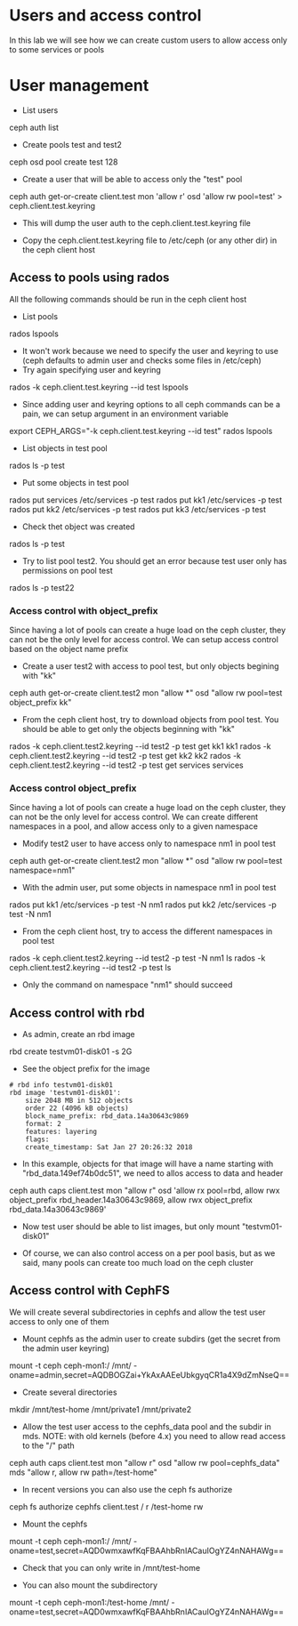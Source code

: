# Users and access control

In this lab we will see how we can create custom users to allow access only to some services or pools

# User management

  * List users

  ceph auth list

  * Create pools test and test2

  ceph osd pool create test 128

  * Create a user that will be able to access only the "test" pool

  ceph auth get-or-create client.test mon 'allow r' osd 'allow rw pool=test' > ceph.client.test.keyring

  * This will dump the user auth to the ceph.client.test.keyring file

  * Copy the ceph.client.test.keyring file to /etc/ceph (or any other dir) in the ceph client host

## Access to pools using rados 

All the following commands should be run in the ceph client host

  * List pools

  rados lspools

  * It won't work because we need to specify the user and keyring to use (ceph defaults to admin user and checks some files in /etc/ceph)
  * Try again specifying user and keyring

  rados -k ceph.client.test.keyring --id test lspools

  * Since adding user and keyring options to all ceph commands can be a pain, we can setup argument in an environment variable

  export CEPH_ARGS="-k ceph.client.test.keyring --id test"
  rados lspools

  * List objects in test pool

  rados ls -p test

  * Put some objects in test pool

  rados put services /etc/services -p test
  rados put kk1 /etc/services -p test
  rados put kk2 /etc/services -p test
  rados put kk3 /etc/services -p test

  * Check thet object was created

  rados ls -p test

  * Try to list pool test2. You should get an error because test user only has permissions on pool test

  rados ls -p test22

### Access control with object_prefix

Since having a lot of pools can create a huge load on the ceph cluster, they can not be the only level for access control. We can setup access control based on the object name prefix

  * Create a user test2 with access to pool test, but only objects begining with "kk" 

  ceph auth get-or-create client.test2 mon "allow *" osd "allow rw pool=test object_prefix kk"

  * From the ceph client host, try to download objects from pool test. You should be able to get only the objects beginning with "kk"

  rados -k ceph.client.test2.keyring --id test2 -p test get kk1 kk1
  rados -k ceph.client.test2.keyring --id test2 -p test get kk2 kk2
  rados -k ceph.client.test2.keyring --id test2 -p test get services services

### Access control object_prefix

Since having a lot of pools can create a huge load on the ceph cluster, they can not be the only level for access control. We can create different namespaces in a pool, and allow access only to a given namespace

  * Modify test2 user to have access only to namespace nm1 in pool test

  ceph auth get-or-create client.test2 mon "allow *" osd "allow rw pool=test namespace=nm1"

  * With the admin user, put some objects in namespace nm1 in pool test

  rados put kk1 /etc/services -p test -N nm1
  rados put kk2 /etc/services -p test -N nm1

  * From the ceph client host, try to access the different namespaces in pool test

  rados -k ceph.client.test2.keyring --id test2 -p test -N nm1 ls
  rados -k ceph.client.test2.keyring --id test2 -p test ls

  * Only the command on namespace "nm1" should succeed

## Access control with rbd

  * As admin, create an rbd image

  rbd create testvm01-disk01 -s 2G

  * See the object prefix for the image

```
# rbd info testvm01-disk01
rbd image 'testvm01-disk01':
	size 2048 MB in 512 objects
	order 22 (4096 kB objects)
	block_name_prefix: rbd_data.14a30643c9869
	format: 2
	features: layering
	flags: 
	create_timestamp: Sat Jan 27 20:26:32 2018

```

  * In this example, objects for that image will have a name starting with "rbd_data.149ef74b0dc51", we need to allos access to data and header

  ceph auth caps client.test mon "allow r" osd 'allow rx pool=rbd, allow rwx object_prefix rbd_header.14a30643c9869, allow rwx object_prefix rbd_data.14a30643c9869'

  * Now test user should be able to list images, but only mount "testvm01-disk01" 

  * Of course, we can also control access on a per pool basis, but as we said, many pools can create too much load on the ceph cluster

## Access control with CephFS

We will create several subdirectories in cephfs and allow the test user access to only one of them

  * Mount cephfs as the admin user to create subdirs (get the secret from the admin user keyring)

  mount -t ceph ceph-mon1:/ /mnt/ -oname=admin,secret=AQDBOGZai+YkAxAAEeUbkgyqCR1a4X9dZmNseQ==

  * Create several directories

  mkdir /mnt/test-home /mnt/private1 /mnt/private2

  * Allow the test user access to the cephfs_data pool and the subdir in mds. NOTE: with old kernels (before 4.x) you need to allow read access to the "/" path

  ceph auth caps client.test mon "allow r" osd "allow rw pool=cephfs_data" mds "allow r, allow rw path=/test-home"

  * In recent versions you can also use the ceph fs authorize

  ceph fs authorize cephfs client.test / r /test-home rw

  * Mount the cephfs

  mount -t ceph ceph-mon1:/ /mnt/ -oname=test,secret=AQD0wmxawfKqFBAAhbRnIACauIOgYZ4nNAHAWg==

  * Check that you can only write in /mnt/test-home

  * You can also mount the subdirectory

  mount -t ceph ceph-mon1:/test-home /mnt/ -oname=test,secret=AQD0wmxawfKqFBAAhbRnIACauIOgYZ4nNAHAWg==

